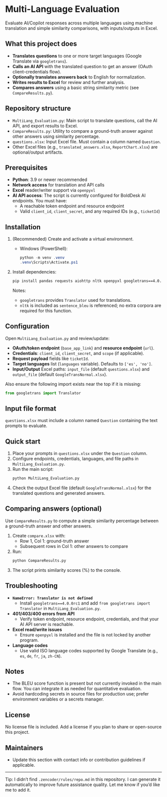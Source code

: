 # Multi-Language Evaluation

Evaluate AI/Copilot responses across multiple languages using machine translation and simple similarity comparisons, with inputs/outputs in Excel.

## What this project does
- **Translates questions** to one or more target languages (Google Translate via `googletrans`).
- **Calls an AI API** with the translated question to get an answer (OAuth client-credentials flow).
- **Optionally translates answers back** to English for normalization.
- **Writes results to Excel** for review and further analysis.
- **Compares answers** using a basic string similarity metric (see `CompareResults.py`).

## Repository structure
- `MultiLang_Evaluation.py`: Main script to translate questions, call the AI API, and export results to Excel.
- `CompareResults.py`: Utility to compare a ground-truth answer against other answers using similarity percentage.
- `questions.xlsx`: Input Excel file. Must contain a column named `Question`.
- Other Excel files (e.g., `translated_answers.xlsx`, `ReportChart.xlsx`) are optional/output artifacts.

## Prerequisites
- **Python**: 3.9 or newer recommended
- **Network access** for translation and API calls
- **Excel** reader/writer support via `openpyxl`
- **AI API access**: The script is currently configured for BoldDesk AI endpoints. You must have:
  - A reachable token endpoint and resource endpoint
  - Valid `client_id`, `client_secret`, and any required IDs (e.g., `ticketId`)

## Installation
1. (Recommended) Create and activate a virtual environment.
   - Windows (PowerShell):
     ```powershell
     python -m venv .venv
     .venv\Scripts\Activate.ps1
     ```
2. Install dependencies:
   ```bash
   pip install pandas requests aiohttp nltk openpyxl googletrans==4.0.0rc1
   ```

   Notes:
   - `googletrans` provides `Translator` used for translations.
   - `nltk` is included as `sentence_bleu` is referenced; no extra corpora are required for this function.

## Configuration
Open `MultiLang_Evaluation.py` and review/update:
- **OAuth/token endpoint** (`base_app_link`) and **resource endpoint** (`url`).
- **Credentials**: `client_id`, `client_secret`, and `scope` (if applicable).
- **Request payload** fields like `ticketId`.
- **Target languages** list (`languages` variable). Defaults to `['es', 'no']`.
- **Input/Output** Excel paths: `input_file` (default `questions.xlsx`) and `output_file` (default `GoogleTransNormal.xlsx`).

Also ensure the following import exists near the top if it is missing:
```python
from googletrans import Translator
```

## Input file format
`questions.xlsx` must include a column named `Question` containing the text prompts to evaluate.

## Quick start
1. Place your prompts in `questions.xlsx` under the `Question` column.
2. Configure endpoints, credentials, languages, and file paths in `MultiLang_Evaluation.py`.
3. Run the main script:
   ```bash
   python MultiLang_Evaluation.py
   ```
4. Check the output Excel file (default `GoogleTransNormal.xlsx`) for the translated questions and generated answers.

## Comparing answers (optional)
Use `CompareResults.py` to compute a simple similarity percentage between a ground-truth answer and other answers.

1. Create `compare.xlsx` with:
   - Row 1, Col 1: ground-truth answer
   - Subsequent rows in Col 1: other answers to compare
2. Run:
   ```bash
   python CompareResults.py
   ```
3. The script prints similarity scores (%) to the console.

## Troubleshooting
- **`NameError: Translator is not defined`**
  - Install `googletrans==4.0.0rc1` and add `from googletrans import Translator` in `MultiLang_Evaluation.py`.
- **401/403/400 errors from API**
  - Verify token endpoint, resource endpoint, credentials, and that your AI API server is reachable.
- **Excel read/write issues**
  - Ensure `openpyxl` is installed and the file is not locked by another program.
- **Language codes**
  - Use valid ISO language codes supported by Google Translate (e.g., `es`, `de`, `fr`, `ja`, `zh-CN`).

## Notes
- The BLEU score function is present but not currently invoked in the main flow. You can integrate it as needed for quantitative evaluation.
- Avoid hardcoding secrets in source files for production use; prefer environment variables or a secrets manager.

## License
No license file is included. Add a license if you plan to share or open-source this project.

## Maintainers
- Update this section with contact info or contribution guidelines if applicable.

---

Tip: I didn’t find `.zencoder/rules/repo.md` in this repository. I can generate it automatically to improve future assistance quality. Let me know if you’d like me to add it.